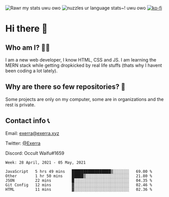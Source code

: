 ![Rawr my stats uwu owo](https://github-readme-stats.vercel.app/api?username=Exerra&show_icons=true&theme=buefy)
![nuzzles ur language stats~! uwu owo](https://github-readme-stats.vercel.app/api/top-langs/?username=Exerra&layout=compact)
[![ko-fi](https://www.ko-fi.com/img/githubbutton_sm.svg)](https://ko-fi.com/X8X130H96)
# Hi there 👋
## Who am I? 🙋‍♀️
I am a new web developer, I know HTML, CSS and JS. I am learning the MERN stack while getting dropkicked by real life stuffs (thats why I havent been coding a lot lately).
## Why are there so few repositories? 🤔
Some projects are only on my computer, some are in organizations and the rest is private.
## Contact info 📞
Email: [exerra@exerra.xyz](mailto:exerra@exerra.xyz)

Twitter: [@Exerra](https://twitter.com/exerra)

Discord: Occult Waifu#1659

<!--START_SECTION:waka-->
```text
Week: 28 April, 2021 - 05 May, 2021

JavaScript   5 hrs 49 mins   █████████████████▒░░░░░░░   69.00 % 
Other        1 hr 50 mins    █████▒░░░░░░░░░░░░░░░░░░░   21.80 % 
JSON         22 mins         █░░░░░░░░░░░░░░░░░░░░░░░░   04.35 % 
Git Config   12 mins         ▓░░░░░░░░░░░░░░░░░░░░░░░░   02.46 % 
HTML         11 mins         ▓░░░░░░░░░░░░░░░░░░░░░░░░   02.36 % 
```
<!--END_SECTION:waka-->

